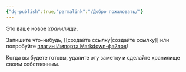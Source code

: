 ```yaml
---
{"dg-publish":true,"permalink":"/Добро пожаловать/"}
---
```




Это ваше новое *хранилище*.

Запишите что-нибудь, [[создайте ссылку\|создайте ссылку]] или попробуйте [плагин Импорта Markdown-файлов](https://help.obsidian.md/Plugins/Importer)!

Когда вы будете готовы, удалите эту заметку и сделайте хранилище своим собственным.